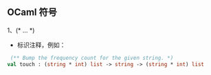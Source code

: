 
## OCaml 符号

1、(* ... *) 

 - 标识注释，例如：
 
```ocaml
 (** Bump the frequency count for the given string. *)
val touch : (string * int) list -> string -> (string * int) list
```
